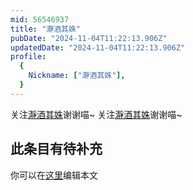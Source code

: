 ```yaml
---
mid: 56546937
title: "瀞酒其姝"
pubDate: "2024-11-04T11:22:13.906Z"
updatedDate: "2024-11-04T11:22:13.906Z"
profile:
  {
    Nickname: ["瀞酒其姝"],
  }
---
```


关注[瀞酒其姝](https://space.bilibili.com/56546937)谢谢喵~ 关注[瀞酒其姝](https://space.bilibili.com/56546937)谢谢喵~

## 此条目有待补充
你可以在[这里](https://github.com/Yuhanawa/VTuber.ICU/edit/master/src/content/v/瀞酒其姝/index.md)编辑本文
